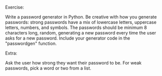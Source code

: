 Exercise:

Write a password generator in Python.
Be creative with how you generate passwords:
strong passwords have a mix of lowercase letters, uppercase letters, numbers, and symbols.
The passwords should be minimum 8 characters long, random, generating a new password every time the user asks for a new password.
Include your generator code in the "passwordgen" function.

Extra:

Ask the user how strong they want their password to be. For weak passwords, pick a word or two from a list.
